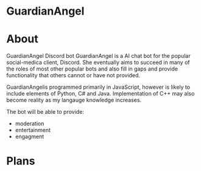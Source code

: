 # GuardianAngel
# About
GuardianAngel Discord bot
GuardianAngel is a AI chat bot for the popular social-medica client, Discord. She eventually aims to succeed in many of the roles of most other popular bots and also fill in gaps and provide functionality that others cannot or have not provided.

GuardianAngelis programmed primarily in JavaScript, however is likely to include elements of Python, C# and Java. Implementation of C++ may also become reality as my langauge knowledge increases.

The bot will be able to provide:
- moderation
- entertainment
- engagment


# Plans

